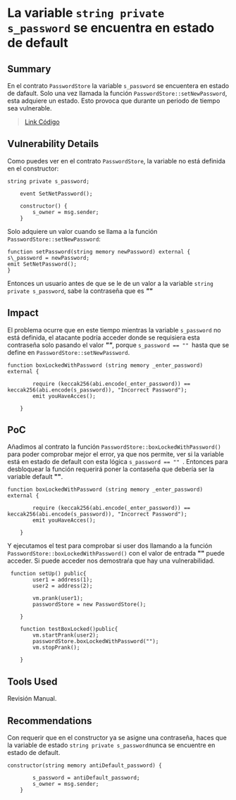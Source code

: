# La variable `string private s_password` se encuentra en estado de default


## Summary

En el contrato `PasswordStore` la variable `s_password`  se encuentera en estado de dafault. Solo una vez llamada la función `PasswordStore::setNewPassword`, esta adquiere un estado. Esto provoca que durante un periodo de tiempo sea vulnerable.

> [Link Código](https://github.com/xisco-correa/My-Audits/blob/main/audits/PasswordStore/PasswordStore.sol#L14-L28)

## Vulnerability Details

Como puedes ver en el contrato `PasswordStore`, la variable no está definida en el constructor:

```Solidity
string private s_password;

    event SetNetPassword();

    constructor() {
        s_owner = msg.sender;
    }
```

Solo adquiere un valor cuando se llama a la función `PasswordStore::setNewPassword`:

```Solidity
function setPassword(string memory newPassword) external {
s\_password = newPassword;
emit SetNetPassword();
}
```
Entonces un usuario antes de que se le de un valor a la variable `string private s_password`, sabe la contraseña que es ***""***


## Impact

El problema ocurre que en este tiempo mientras la variable `s_password` no está definida, el atacante podría acceder donde se requisiera esta contraseña solo pasando el valor ***""***, porque `s_password == "" `hasta que se define en `PasswordStore::setNewPassword`.

```Solidity
function boxLockedWithPassword (string memory _enter_password) external {
        
        require (keccak256(abi.encode(_enter_password)) == keccak256(abi.encode(s_password)), "Incorrect Password");
        emit youHaveAcces();

    }
```
## PoC

Añadimos al contrato la función `PasswordStore::boxLockedWithPassword()` para poder comprobar mejor el error, ya que nos permite, ver si la variable está en estado de default con esta lógica `s_password == "" `. Entonces para desbloquear la función requerirá poner la contaseña que debería ser la variable default **""**.

```Solidity
function boxLockedWithPassword (string memory _enter_password) external {
        
        require (keccak256(abi.encode(_enter_password)) == keccak256(abi.encode(s_password)), "Incorrect Password");
        emit youHaveAcces();

    }
```
Y ejecutamos el test para comprobar si user dos llamando a la función `PasswordStore::boxLockedWithPassword()`  con el valor de entrada **""** puede acceder. Si puede acceder nos demostraŕa que hay una vulnerabilidad.

```Solidity
 function setUp() public{    
        user1 = address(1);
        user2 = address(2);
        
        vm.prank(user1);
        passwordStore = new PasswordStore();
        
    }

    function testBoxLocked()public{
        vm.startPrank(user2);
        passwordStore.boxLockedWithPassword("");
        vm.stopPrank();

    }
```

## Tools Used

Revisión Manual.

## Recommendations

Con requerir que en el constructor ya se asigne una contraseña, haces que la variable de estado `string private s_password`nunca se encuentre en estado de default. 

```Solidity
constructor(string memory antiDefault_password) {
        
        s_password = antiDefault_password;
        s_owner = msg.sender;
    }
```
